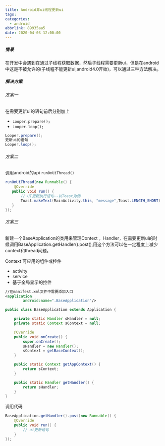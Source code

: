 ```yaml
---
title: Android非ui线程更新ui
tags:
categories:
  - android
abbrlink: 89935aa5
date: 2020-04-03 12:00:00
---
```


##### 情景
在开发中会遇到在通过子线程获取数据，然后子线程需要更新ui，但是在android中这是不被允许的(子线程不能更新ui,android4.0开始)，可以通过三种方法解决。

<!--more-->

##### 解决方案
###### 方案一
在需要更新ui的语句前后分别加上

- `Looper.prepare();`
- `Looper.loop();`

```java
Looper.prepare();
更新ui的语句
Looper.loop();
```

###### 方案二
调用android的api  `runOnUiThread()`

```java
runOnUiThread(new Runnable() {
	@Override
   public void run() {
       // UI更新执行语句--以Toast为例
       Toast.makeText(MainActivity.this, "message",Toast.LENGTH_SHORT).show();
   }
});
```

###### 方案三
新建一个BaseApplication的类用来管理Context ，Handler，在需要更新ui的时候调用BaseApplication.getHandler().post(),用这个方法可以在一定程度上减少context和thread问题。

Context 可应用的组件或控件

- activity
- service
- 基于全局显示的控件

```xml
//在manifest.xml文件中需要添加入口
<application
        android:name=".BaseApplication"/>
```

```java
public class BaseApplication extends Application {

    private static Handler sHandler = null;
    private static Context sContext = null;

    @Override
    public void onCreate() {
        super.onCreate();
        sHandler = new Handler();
        sContext = getBaseContext();
    }

    public static Context getAppContext() {
        return sContext;
    }

    public static Handler getHandler() {
        return sHandler;
    }
}
```
调用代码

```java
BaseApplication.getHandler().post(new Runnable() {
	@Override
	public void run() {
    	// ui更新语句
	}
});
```
